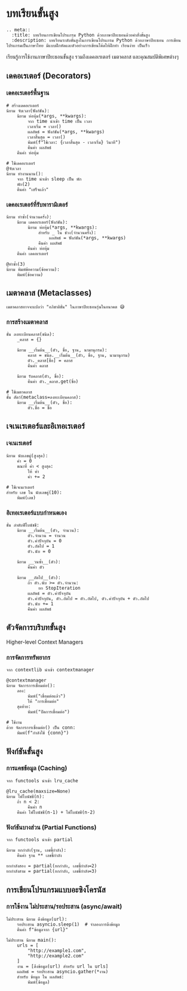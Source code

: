 # บทเรียนขั้นสูง

```{eval-rst}
.. meta::
  :title: บทเรียนการเขียนโปรแกรม Python ด้วยภาษาปิยะธอนด้วยคำสั่งขั้นสูง
  :description: บทเรียนระดับขั้นสูงในการเขียนโปรแกรม Python ด้วยภาษาปิยะธอน การเขียนโปรแกรมเป็นภาษาไทย มีแบบฝึกหัดและตัวอย่างการเขียนโค้ดให้ฝึกทำ เรียนง่าย เป็นเร็ว
```

เรียนรู้การใช้งานภาษาปิยะธอนขั้นสูง รวมถึงเดคอเรเตอร์ เมตาคลาส และคุณสมบัติพิเศษต่างๆ

## เดคอเรเตอร์ (Decorators)

### เดคอเรเตอร์พื้นฐาน

```piyathon
# สร้างเดคอเรเตอร์
นิยาม จับเวลา(ฟังก์ชัน):
    นิยาม ห่อหุ้ม(*args, **kwargs):
        จาก time นำเข้า time เป็น เวลา
        เวลาเริ่ม = เวลา()
        ผลลัพธ์ = ฟังก์ชัน(*args, **kwargs)
        เวลาสิ้นสุด = เวลา()
        พิมพ์(f"ใช้เวลา: {เวลาสิ้นสุด - เวลาเริ่ม} วินาที")
        คืนค่า ผลลัพธ์
    คืนค่า ห่อหุ้ม

# ใช้เดคอเรเตอร์
@จับเวลา
นิยาม ทำงานนาน():
    จาก time นำเข้า sleep เป็น พัก
    พัก(2)
    คืนค่า "เสร็จแล้ว"
```

### เดคอเรเตอร์ที่รับพารามิเตอร์

```piyathon
นิยาม ทำซ้ำ(จำนวนครั้ง):
    นิยาม เดคอเรเตอร์(ฟังก์ชัน):
        นิยาม ห่อหุ้ม(*args, **kwargs):
            สำหรับ _ ใน ช่วง(จำนวนครั้ง):
                ผลลัพธ์ = ฟังก์ชัน(*args, **kwargs)
            คืนค่า ผลลัพธ์
        คืนค่า ห่อหุ้ม
    คืนค่า เดคอเรเตอร์

@ทำซ้ำ(3)
นิยาม พิมพ์ข้อความ(ข้อความ):
    พิมพ์(ข้อความ)
```

## เมตาคลาส (Metaclasses)

```{note}
เมตาคลาสอาจจะแปลว่า "อภิชาติชั้น" ในภาษาปิยะธอนรุ่นในอนาคต 😅
```

### การสร้างเมตาคลาส

```piyathon
ชั้น ลงทะเบียนคลาส(ชนิด):
    _คลาส = {}

    นิยาม __เริ่มต้น__(ตัว, ชื่อ, ฐาน, นามานุกรม):
        คลาส = ชนิด.__เริ่มต้น__(ตัว, ชื่อ, ฐาน, นามานุกรม)
        ตัว._คลาส[ชื่อ] = คลาส
        คืนค่า คลาส

    นิยาม รับคลาส(ตัว, ชื่อ):
        คืนค่า ตัว._คลาส.get(ชื่อ)

# ใช้เมตาคลาส
ชั้น สัตว์(metaclass=ลงทะเบียนคลาส):
    นิยาม __เริ่มต้น__(ตัว, ชื่อ):
        ตัว.ชื่อ = ชื่อ
```

## เจเนเรเตอร์และอิเทอเรเตอร์

### เจเนเรเตอร์

```piyathon
นิยาม นับเลขคู่(สูงสุด):
    ค่า = 0
    ขณะที่ ค่า < สูงสุด:
        ให้ ค่า
        ค่า += 2

# ใช้เจเนเรเตอร์
สำหรับ เลข ใน นับเลขคู่(10):
    พิมพ์(เลข)
```

### อิเทอเรเตอร์แบบกำหนดเอง

```piyathon
ชั้น ลำดับฟิโบนัชชี:
    นิยาม __เริ่มต้น__(ตัว, จำนวน):
        ตัว.จำนวน = จำนวน
        ตัว.ค่าปัจจุบัน = 0
        ตัว.ถัดไป = 1
        ตัว.นับ = 0

    นิยาม __วนซ้ำ__(ตัว):
        คืนค่า ตัว

    นิยาม __ถัดไป__(ตัว):
        ถ้า ตัว.นับ >= ตัว.จำนวน:
            ยก StopIteration
        ผลลัพธ์ = ตัว.ค่าปัจจุบัน
        ตัว.ค่าปัจจุบัน, ตัว.ถัดไป = ตัว.ถัดไป, ตัว.ค่าปัจจุบัน + ตัว.ถัดไป
        ตัว.นับ += 1
        คืนค่า ผลลัพธ์
```

## ตัวจัดการบริบทขั้นสูง

Higher-level Context Managers

### การจัดการทรัพยากร

```piyathon
จาก contextlib นำเข้า contextmanager

@contextmanager
นิยาม จัดการการเชื่อมต่อ():
    ลอง:
        พิมพ์("เชื่อมต่อแล้ว")
        ให้ "การเชื่อมต่อ"
    สุดท้าย:
        พิมพ์("ปิดการเชื่อมต่อ")

# ใช้งาน
ด้วย จัดการการเชื่อมต่อ() เป็น conn:
    พิมพ์(f"กำลังใช้ {conn}")
```

## ฟังก์ชันขั้นสูง

### การแคชข้อมูล (Caching)

```piyathon
จาก functools นำเข้า lru_cache

@lru_cache(maxsize=None)
นิยาม ไฟโบนัชชี(n):
    ถ้า n < 2:
        คืนค่า n
    คืนค่า ไฟโบนัชชี(n-1) + ไฟโบนัชชี(n-2)
```

### ฟังก์ชันบางส่วน (Partial Functions)

```piyathon
จาก functools นำเข้า partial

นิยาม ยกกำลัง(ฐาน, เลขชี้กำลัง):
    คืนค่า ฐาน ** เลขชี้กำลัง

ยกกำลังสอง = partial(ยกกำลัง, เลขชี้กำลัง=2)
ยกกำลังสาม = partial(ยกกำลัง, เลขชี้กำลัง=3)
```

## การเขียนโปรแกรมแบบอะซิงโครนัส

### การใช้งาน ไม่ประสาน/รอประสาน (async/await)

```piyathon
ไม่ประสาน นิยาม ดึงข้อมูล(url):
    รอประสาน asyncio.sleep(1)  # จำลองการดึงข้อมูล
    คืนค่า f"ข้อมูลจาก {url}"

ไม่ประสาน นิยาม main():
    urls = [
        "http://example1.com",
        "http://example2.com"
    ]
    งาน = [ดึงข้อมูล(url) สำหรับ url ใน urls]
    ผลลัพธ์ = รอประสาน asyncio.gather(*งาน)
    สำหรับ ข้อมูล ใน ผลลัพธ์:
        พิมพ์(ข้อมูล)
```

<!--
## แบบฝึกหัด

1. สร้างเดคอเรเตอร์สำหรับตรวจสอบสิทธิ์การเข้าถึง
2. พัฒนาคลาสที่ใช้เมตาคลาสในการสร้างรูปแบบ Singleton
3. สร้างอิเทอเรเตอร์สำหรับการวนซ้ำข้อมูลแบบกำหนดเอง
-->